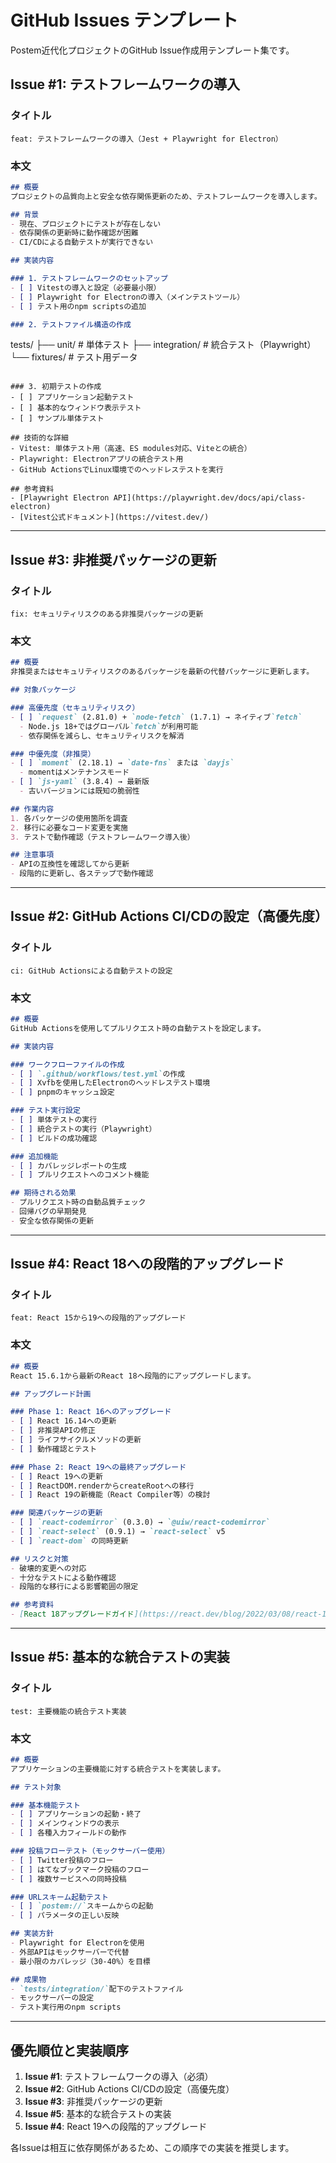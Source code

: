 # GitHub Issues テンプレート

Postem近代化プロジェクトのGitHub Issue作成用テンプレート集です。

## Issue #1: テストフレームワークの導入

### タイトル
```
feat: テストフレームワークの導入（Jest + Playwright for Electron）
```

### 本文
```markdown
## 概要
プロジェクトの品質向上と安全な依存関係更新のため、テストフレームワークを導入します。

## 背景
- 現在、プロジェクトにテストが存在しない
- 依存関係の更新時に動作確認が困難
- CI/CDによる自動テストが実行できない

## 実装内容

### 1. テストフレームワークのセットアップ
- [ ] Vitestの導入と設定（必要最小限）
- [ ] Playwright for Electronの導入（メインテストツール）
- [ ] テスト用のnpm scriptsの追加

### 2. テストファイル構造の作成
```
tests/
├── unit/           # 単体テスト
├── integration/    # 統合テスト（Playwright）
└── fixtures/       # テスト用データ
```

### 3. 初期テストの作成
- [ ] アプリケーション起動テスト
- [ ] 基本的なウィンドウ表示テスト
- [ ] サンプル単体テスト

## 技術的な詳細
- Vitest: 単体テスト用（高速、ES modules対応、Viteとの統合）
- Playwright: Electronアプリの統合テスト用
- GitHub ActionsでLinux環境でのヘッドレステストを実行

## 参考資料
- [Playwright Electron API](https://playwright.dev/docs/api/class-electron)
- [Vitest公式ドキュメント](https://vitest.dev/)
```

---

## Issue #3: 非推奨パッケージの更新

### タイトル
```
fix: セキュリティリスクのある非推奨パッケージの更新
```

### 本文
```markdown
## 概要
非推奨またはセキュリティリスクのあるパッケージを最新の代替パッケージに更新します。

## 対象パッケージ

### 高優先度（セキュリティリスク）
- [ ] `request` (2.81.0) + `node-fetch` (1.7.1) → ネイティブ`fetch`
  - Node.js 18+ではグローバル`fetch`が利用可能
  - 依存関係を減らし、セキュリティリスクを解消

### 中優先度（非推奨）
- [ ] `moment` (2.18.1) → `date-fns` または `dayjs`
  - momentはメンテナンスモード
- [ ] `js-yaml` (3.8.4) → 最新版
  - 古いバージョンには既知の脆弱性

## 作業内容
1. 各パッケージの使用箇所を調査
2. 移行に必要なコード変更を実施
3. テストで動作確認（テストフレームワーク導入後）

## 注意事項
- APIの互換性を確認してから更新
- 段階的に更新し、各ステップで動作確認
```

---

## Issue #2: GitHub Actions CI/CDの設定（高優先度）

### タイトル
```
ci: GitHub Actionsによる自動テストの設定
```

### 本文
```markdown
## 概要
GitHub Actionsを使用してプルリクエスト時の自動テストを設定します。

## 実装内容

### ワークフローファイルの作成
- [ ] `.github/workflows/test.yml`の作成
- [ ] Xvfbを使用したElectronのヘッドレステスト環境
- [ ] pnpmのキャッシュ設定

### テスト実行設定
- [ ] 単体テストの実行
- [ ] 統合テストの実行（Playwright）
- [ ] ビルドの成功確認

### 追加機能
- [ ] カバレッジレポートの生成
- [ ] プルリクエストへのコメント機能

## 期待される効果
- プルリクエスト時の自動品質チェック
- 回帰バグの早期発見
- 安全な依存関係の更新
```

---

## Issue #4: React 18への段階的アップグレード

### タイトル
```
feat: React 15から19への段階的アップグレード
```

### 本文
```markdown
## 概要
React 15.6.1から最新のReact 18へ段階的にアップグレードします。

## アップグレード計画

### Phase 1: React 16へのアップグレード
- [ ] React 16.14への更新
- [ ] 非推奨APIの修正
- [ ] ライフサイクルメソッドの更新
- [ ] 動作確認とテスト

### Phase 2: React 19への最終アップグレード
- [ ] React 19への更新
- [ ] ReactDOM.renderからcreateRootへの移行
- [ ] React 19の新機能（React Compiler等）の検討

### 関連パッケージの更新
- [ ] `react-codemirror` (0.3.0) → `@uiw/react-codemirror`
- [ ] `react-select` (0.9.1) → `react-select` v5
- [ ] `react-dom` の同時更新

## リスクと対策
- 破壊的変更への対応
- 十分なテストによる動作確認
- 段階的な移行による影響範囲の限定

## 参考資料
- [React 18アップグレードガイド](https://react.dev/blog/2022/03/08/react-18-upgrade-guide)
```

---

## Issue #5: 基本的な統合テストの実装

### タイトル
```
test: 主要機能の統合テスト実装
```

### 本文
```markdown
## 概要
アプリケーションの主要機能に対する統合テストを実装します。

## テスト対象

### 基本機能テスト
- [ ] アプリケーションの起動・終了
- [ ] メインウィンドウの表示
- [ ] 各種入力フィールドの動作

### 投稿フローテスト（モックサーバー使用）
- [ ] Twitter投稿のフロー
- [ ] はてなブックマーク投稿のフロー
- [ ] 複数サービスへの同時投稿

### URLスキーム起動テスト
- [ ] `postem://`スキームからの起動
- [ ] パラメータの正しい反映

## 実装方針
- Playwright for Electronを使用
- 外部APIはモックサーバーで代替
- 最小限のカバレッジ（30-40%）を目標

## 成果物
- `tests/integration/`配下のテストファイル
- モックサーバーの設定
- テスト実行用のnpm scripts
```

---

## 優先順位と実装順序

1. **Issue #1**: テストフレームワークの導入（必須）
2. **Issue #2**: GitHub Actions CI/CDの設定（高優先度）
3. **Issue #3**: 非推奨パッケージの更新
4. **Issue #5**: 基本的な統合テストの実装
5. **Issue #4**: React 19への段階的アップグレード

各Issueは相互に依存関係があるため、この順序での実装を推奨します。